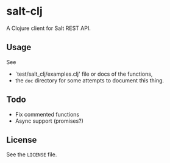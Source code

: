 # salt-clj

A Clojure client for Salt REST API.

## Usage

See
* `test/salt_clj/examples.clj' file or docs of the functions,
* the `doc` directory for some attempts to document this thing.

## Todo
* Fix commented functions
* Async support (promises?)

## License
See the `LICENSE` file.

